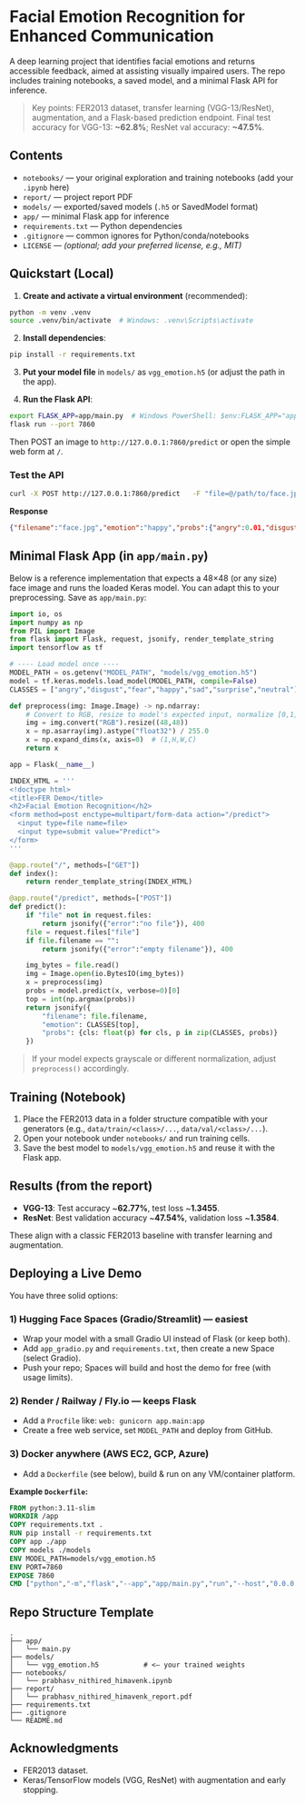 # Facial Emotion Recognition for Enhanced Communication

A deep learning project that identifies facial emotions and returns accessible feedback, aimed at assisting visually impaired users. The repo includes training notebooks, a saved model, and a minimal Flask API for inference.

> Key points: FER2013 dataset, transfer learning (VGG-13/ResNet), augmentation, and a Flask-based prediction endpoint. Final test accuracy for VGG-13: **~62.8%**; ResNet val accuracy: **~47.5%**.

## Contents

- `notebooks/` — your original exploration and training notebooks (add your `.ipynb` here)
- `report/` — project report PDF
- `models/` — exported/saved models (`.h5` or SavedModel format)
- `app/` — minimal Flask app for inference
- `requirements.txt` — Python dependencies
- `.gitignore` — common ignores for Python/conda/notebooks
- `LICENSE` — *(optional; add your preferred license, e.g., MIT)*

## Quickstart (Local)

1) **Create and activate a virtual environment** (recommended):
```bash
python -m venv .venv
source .venv/bin/activate  # Windows: .venv\Scripts\activate
```

2) **Install dependencies**:
```bash
pip install -r requirements.txt
```

3) **Put your model file** in `models/` as `vgg_emotion.h5` (or adjust the path in the app).

4) **Run the Flask API**:
```bash
export FLASK_APP=app/main.py  # Windows PowerShell: $env:FLASK_APP="app/main.py"
flask run --port 7860
```
Then POST an image to `http://127.0.0.1:7860/predict` or open the simple web form at `/`.

### Test the API
```bash
curl -X POST http://127.0.0.1:7860/predict   -F "file=@/path/to/face.jpg"
```

**Response**
```json
{"filename":"face.jpg","emotion":"happy","probs":{"angry":0.01,"disgust":0.00,"fear":0.05,"happy":0.88,"sad":0.02,"surprise":0.03,"neutral":0.01}}
```

## Minimal Flask App (in `app/main.py`)

Below is a reference implementation that expects a 48×48 (or any size) face image and runs the loaded Keras model.
You can adapt this to your preprocessing. Save as `app/main.py`:

```python
import io, os
import numpy as np
from PIL import Image
from flask import Flask, request, jsonify, render_template_string
import tensorflow as tf

# ---- Load model once ----
MODEL_PATH = os.getenv("MODEL_PATH", "models/vgg_emotion.h5")
model = tf.keras.models.load_model(MODEL_PATH, compile=False)
CLASSES = ["angry","disgust","fear","happy","sad","surprise","neutral"]

def preprocess(img: Image.Image) -> np.ndarray:
    # Convert to RGB, resize to model's expected input, normalize [0,1]
    img = img.convert("RGB").resize((48,48))
    x = np.asarray(img).astype("float32") / 255.0
    x = np.expand_dims(x, axis=0)  # (1,H,W,C)
    return x

app = Flask(__name__)

INDEX_HTML = '''
<!doctype html>
<title>FER Demo</title>
<h2>Facial Emotion Recognition</h2>
<form method=post enctype=multipart/form-data action="/predict">
  <input type=file name=file>
  <input type=submit value="Predict">
</form>
'''

@app.route("/", methods=["GET"])
def index():
    return render_template_string(INDEX_HTML)

@app.route("/predict", methods=["POST"])
def predict():
    if "file" not in request.files:
        return jsonify({"error":"no file"}), 400
    file = request.files["file"]
    if file.filename == "":
        return jsonify({"error":"empty filename"}), 400

    img_bytes = file.read()
    img = Image.open(io.BytesIO(img_bytes))
    x = preprocess(img)
    probs = model.predict(x, verbose=0)[0]
    top = int(np.argmax(probs))
    return jsonify({
        "filename": file.filename,
        "emotion": CLASSES[top],
        "probs": {cls: float(p) for cls, p in zip(CLASSES, probs)}
    })
```

> If your model expects grayscale or different normalization, adjust `preprocess()` accordingly.

## Training (Notebook)

1) Place the FER2013 data in a folder structure compatible with your generators (e.g., `data/train/<class>/...`, `data/val/<class>/...`).  
2) Open your notebook under `notebooks/` and run training cells.  
3) Save the best model to `models/vgg_emotion.h5` and reuse it with the Flask app.

## Results (from the report)

- **VGG-13**: Test accuracy ~**62.77%**, test loss ~**1.3455**.  
- **ResNet**: Best validation accuracy ~**47.54%**, validation loss ~**1.3584**.  

These align with a classic FER2013 baseline with transfer learning and augmentation.

## Deploying a Live Demo

You have three solid options:

### 1) Hugging Face Spaces (Gradio/Streamlit) — easiest
- Wrap your model with a small Gradio UI instead of Flask (or keep both).
- Add `app_gradio.py` and `requirements.txt`, then create a new Space (select Gradio).
- Push your repo; Spaces will build and host the demo for free (with usage limits).

### 2) Render / Railway / Fly.io — keeps Flask
- Add a `Procfile` like: `web: gunicorn app.main:app`
- Create a free web service, set `MODEL_PATH` and deploy from GitHub.

### 3) Docker anywhere (AWS EC2, GCP, Azure)
- Add a `Dockerfile` (see below), build & run on any VM/container platform.

**Example `Dockerfile`:**
```dockerfile
FROM python:3.11-slim
WORKDIR /app
COPY requirements.txt .
RUN pip install -r requirements.txt
COPY app ./app
COPY models ./models
ENV MODEL_PATH=models/vgg_emotion.h5
ENV PORT=7860
EXPOSE 7860
CMD ["python","-m","flask","--app","app/main.py","run","--host","0.0.0.0","--port","7860"]
```

## Repo Structure Template

```
.
├── app/
│   └── main.py
├── models/
│   └── vgg_emotion.h5           # <— your trained weights
├── notebooks/
│   └── prabhasv_nithired_himavenk.ipynb
├── report/
│   └── prabhasv_nithired_himavenk_report.pdf
├── requirements.txt
├── .gitignore
└── README.md
```

## Acknowledgments

- FER2013 dataset.
- Keras/TensorFlow models (VGG, ResNet) with augmentation and early stopping.